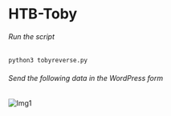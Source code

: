 # HTB-Toby

###### Run the script

```
python3 tobyreverse.py
```
###### Send the following data in the WordPress form

![Img1](/img/toby1)

